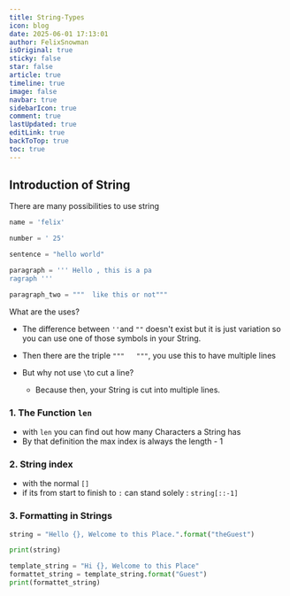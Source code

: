 ```yaml
---
title: String-Types
icon: blog
date: 2025-06-01 17:13:01
author: FelixSnowman
isOriginal: true
sticky: false
star: false
article: true
timeline: true
image: false
navbar: true
sidebarIcon: true
comment: true
lastUpdated: true
editLink: true
backToTop: true
toc: true
---
```


## Introduction of String

There are many possibilities to use string 

```python
name = 'felix'

number = ' 25'

sentence = "hello world"

paragraph = ''' Hello , this is a pa
ragraph '''

paragraph_two = """  like this or not"""

```

What are the uses?

- The difference between `''`and `""` doesn't exist but it is just variation so you can use one of those symbols in your String.

- Then there are the triple `"""   """`, you use this to have multiple lines
- But why not use `\`to cut a line?
    - Because then, your String is cut into multiple lines. 

### 1. The Function `len`

- with `len` you can find out how many Characters a String has
- By that definition the max index is always the length - 1 

### 2. String index

- with the normal `[]`
- if its from start to finish to `:` can stand solely : `string[::-1]`

### 3. Formatting in Strings

```python
string = "Hello {}, Welcome to this Place.".format("theGuest")

print(string)

template_string = "Hi {}, Welcome to this Place"
formattet_string = template_string.format("Guest")
print(formattet_string)
```

